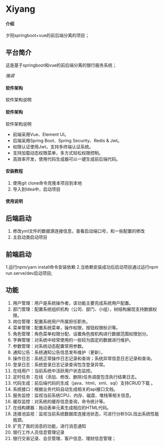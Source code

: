 # Xiyang

#### 介绍
夕阳springboot+vue的前后端分离的项目；
## 平台简介
这是基于springboot和vue的前后端分离的银行服务系统；

 _强调_ 

#### 软件架构
软件架构说明


#### 软件架构
软件架构说明

* 前端采用Vue、Element UI。
* 后端采用Spring Boot、Spring Security、Redis & Jwt。
* 权限认证使用Jwt，支持多终端认证系统。
* 支持加载动态权限菜单，多方式轻松权限控制。
* 高效率开发，使用代码生成器可以一键生成前后端代码。
#### 安装教程


1.  使用git clone命令克隆本项目到本地
2.  导入到Idea中，启动项目


#### 使用说明
## 后端启动
1.  修改yml文件的数据源连接信息，查看启动端口号，和一些配置的修改
2.  主启动类启动项目
## 前端启动
1.运行npm/yarn install命令安装依赖
2.当依赖安装成功后启动项目通过运行npm run serve/dev启动项目;


## 功能

1.  用户管理：用户是系统操作者，该功能主要完成系统用户配置。
2.  部门管理：配置系统组织机构（公司、部门、小组），树结构展现支持数据权限。
3.  岗位管理：配置系统用户所属担任职务。
4.  菜单管理：配置系统菜单，操作权限，按钮权限标识等。
5.  角色管理：角色菜单权限分配、设置角色按机构进行数据范围权限划分。
6.  字典管理：对系统中经常使用的一些较为固定的数据进行维护。
7.  参数管理：对系统动态配置常用参数。
8.  通知公告：系统通知公告信息发布维护（更新）。
9.  操作日志：系统正常操作日志记录和查询；系统异常信息日志记录和查询。
10. 登录日志：系统登录日志记录查询包含登录异常。
11. 在线用户：当前系统中活跃用户状态监控。
12. 定时任务：在线（添加、修改、删除)任务调度包含执行结果日志。
13. 代码生成：前后端代码的生成（java、html、xml、sql）支持CRUD下载 。
14. 系统接口：根据业务代码自动生成相关的api接口文档。
15. 服务监控：监视当前系统CPU、内存、磁盘、堆栈等相关信息。
16. 缓存监控：对系统的缓存信息查询，命令统计等。
17. 在线构建器：拖动表单元素生成相应的HTML代码。
18. 连接池监视：监视当前系统数据库连接池状态，可进行分析SQL找出系统性能瓶颈。
19. 扩充了我的消息的功能，进行消息通知
20. 银行工作人员信息管理记录
30. 银行交易记录、会员管理、客户信息、理财信息管理；








